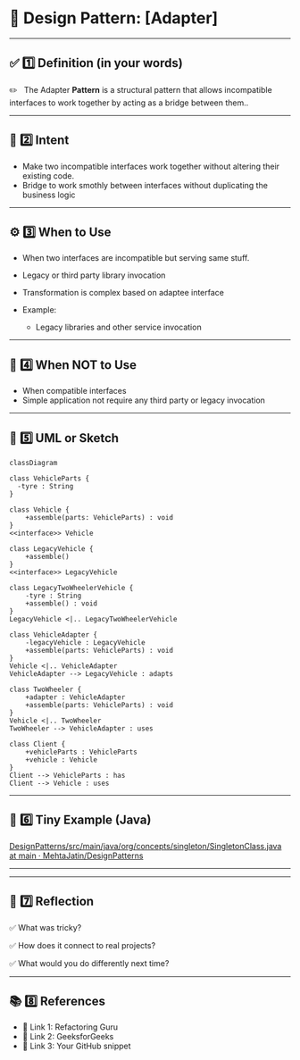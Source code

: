# 📌 Design Pattern: [Adapter]

---

## ✅ 1️⃣ Definition (in your words)

✏️   The Adapter **Pattern** is a structural pattern that allows incompatible interfaces to work together by acting as a bridge between them..

---

## 🎯 2️⃣ Intent

- Make two incompatible interfaces work together without altering their existing code.
- Bridge to work smothly between interfaces without duplicating the business logic

---

## ⚙️ 3️⃣ When to Use

- When two interfaces are incompatible but serving same stuff.
- Legacy or third party library invocation
- Transformation is complex based on adaptee interface

- Example:
    - Legacy libraries and other service invocation

---

## 🚫 4️⃣ When NOT to Use

- When compatible interfaces
- Simple application not require any third party or legacy invocation

---

## 🧩 5️⃣ UML or Sketch

```mermaid
classDiagram

class VehicleParts {
  -tyre : String
}

class Vehicle {
    +assemble(parts: VehicleParts) : void
}
<<interface>> Vehicle

class LegacyVehicle {
    +assemble()
}
<<interface>> LegacyVehicle

class LegacyTwoWheelerVehicle {
    -tyre : String
    +assemble() : void
}
LegacyVehicle <|.. LegacyTwoWheelerVehicle

class VehicleAdapter {
    -legacyVehicle : LegacyVehicle
    +assemble(parts: VehicleParts) : void
}
Vehicle <|.. VehicleAdapter
VehicleAdapter --> LegacyVehicle : adapts

class TwoWheeler {
    +adapter : VehicleAdapter
    +assemble(parts: VehicleParts) : void
}
Vehicle <|.. TwoWheeler
TwoWheeler --> VehicleAdapter : uses

class Client {
    +vehicleParts : VehicleParts
    +vehicle : Vehicle
}
Client --> VehicleParts : has
Client --> Vehicle : uses

```

---

## 📝 6️⃣ Tiny Example (Java)

[DesignPatterns/src/main/java/org/concepts/singleton/SingletonClass.java at main · MehtaJatin/DesignPatterns](https://github.com/MehtaJatin/DesignPatterns/blob/main/src/main/java/org/concepts/singleton/SingletonClass.java)

---

---

## 🧠 7️⃣ Reflection

✅ What was tricky?

✅ How does it connect to real projects?

✅ What would you do differently next time?

---

## 📚 8️⃣ References

- 📖 Link 1: Refactoring Guru
- 📖 Link 2: GeeksforGeeks
- 📖 Link 3: Your GitHub snippet